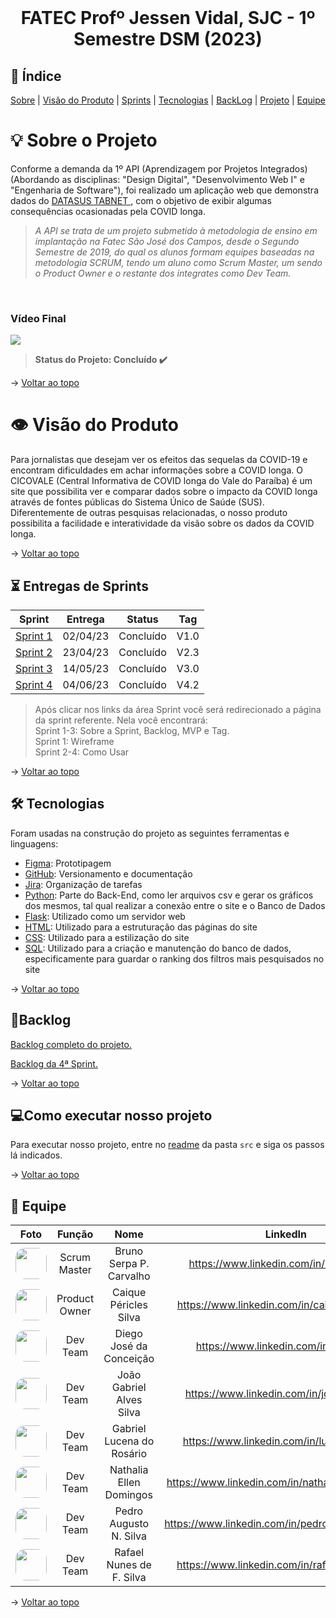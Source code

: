 <br id="topo">
<h1 style="text-align: center"> FATEC Profº Jessen Vidal, SJC - 1º Semestre DSM (2023)</h1>

## :mag_right: Índice
<p style="text-align: center">
    <a href="#sobre">Sobre</a> |
    <a href="#visão_do_produto">Visão do Produto</a> |
    <a href="#sprints">Sprints</a> |
    <a href="#tecnologias">Tecnologias</a> |
    <a href="#backLog">BackLog</a> | 
    <a href="#projeto">Projeto</a> | 
    <a href="#equipe">Equipe</a>
</p>

<span id="sobre">

# :bulb: Sobre o Projeto
    
Conforme a demanda da 1º API (Aprendizagem por Projetos Integrados) (Abordando as disciplinas: "Design Digital", "Desenvolvimento Web I" e "Engenharia de Software"), foi realizado um aplicação web que demonstra dados do <a href="https://datasus.saude.gov.br/informacoes-de-saude-tabnet/r"> DATASUS TABNET </a>, com o objetivo de exibir algumas consequências ocasionadas pela COVID longa.
> _A API se trata de um projeto  submetido à metodologia de ensino em implantação na Fatec São José dos Campos, desde o Segundo Semestre de 2019, do qual os alunos formam equipes baseadas na metodologia SCRUM, tendo um aluno como Scrum Master, um sendo o Product Owner e o restante dos integrates como Dev Team._

<br>

### Vídeo Final
<img src="https://github.com/equipedevo/API_1/blob/main/doc/sprint/Site_final.gif?raw=true">

> **Status do Projeto: Concluído :heavy_check_mark:** 

→ [Voltar ao topo](#topo)


<span id="visão_do_produto">

# :eye: Visão do Produto

Para jornalistas que desejam ver os efeitos das sequelas da COVID-19 e encontram dificuldades em achar informações sobre a COVID longa. O CICOVALE (Central Informativa de COVID longa do Vale do Paraíba) é um site que possibilita ver e comparar dados sobre o impacto da COVID longa através de fontes públicas do Sistema Único de Saúde (SUS). Diferentemente de outras pesquisas relacionadas, o nosso produto possibilita a facilidade e interatividade da visão sobre os dados da COVID longa.

→ [Voltar ao topo](#topo)

<span id="sprints">

## :hourglass_flowing_sand:	Entregas de Sprints

|                          Sprint                          |  Entrega |    Status    | Tag  |
| :------------------------------------------------------: | :------: | :----------: | :--: |
| [Sprint 1](./doc/sprint/Sprints%20Anteriores/Sprint1.md) | 02/04/23 | Concluído    | V1.0 |
| [Sprint 2](./doc/sprint/Sprints%20Anteriores/Sprint2.md) | 23/04/23 | Concluído    | V2.3 |
| [Sprint 3](./doc/sprint/Sprints%20Anteriores/Sprint3.md) | 14/05/23 | Concluído    | V3.0 |
| [Sprint 4](./doc/sprint/README_sprint.md)                | 04/06/23 | Concluído    | V4.2 |

>Após clicar nos links da área Sprint você será redirecionado a página da sprint referente. Nela você encontrará: <br/>
>Sprint 1-3: Sobre a Sprint, Backlog, MVP e Tag. <br/>
>Sprint 1:  Wireframe <br/>
>Sprint 2-4: Como Usar

→ [Voltar ao topo](#topo)

<span id="tecnologias">

## 🛠️ Tecnologias

Foram usadas na construção do projeto as seguintes ferramentas e linguagens:

- [Figma](http://www.figma.com): Prototipagem
- [GitHub](https://github.com/): Versionamento e documentação
- [Jira](https://www.atlassian.com/software/jira): Organização de tarefas
- [Python](https://www.python.org): Parte do Back-End, como ler arquivos csv e gerar os gráficos dos mesmos, tal qual realizar a conexão entre o site e o Banco de Dados
- [Flask](https://flask.palletsprojects.com): Utilizado como um servidor web
- [HTML](https://html.spec.whatwg.org): Utilizado para a estruturação das páginas do site
- [CSS](https://www.w3.org/Style/CSS/#specs): Utilizado para a estilização do site
- [SQL](https://www.w3schools.com/sql/): Utilizado para a criação e manutenção do banco de dados, especificamente para guardar o ranking dos filtros mais pesquisados no site

→ [Voltar ao topo](#topo)

<span id="backLog">

## :scroll:Backlog
[Backlog completo do projeto.](./doc/sprint/BacklogCompleto.md) 

[Backlog da 4ª Sprint.](./doc/sprint/Backlog_sprint.md)


→ [Voltar ao topo](#topo)

<span id="projeto">

## :computer:Como executar nosso projeto

Para executar nosso projeto, entre no [readme](https://github.com/equipedevo/API_1/tree/main/src) da pasta `src` e siga os passos lá indicados.

→ [Voltar ao topo](#topo)

<span id="equipe">

## :busts_in_silhouette: Equipe

|  Foto  |     Função    |           Nome            |                            LinkedIn                            |                      GitHub                       |
| :----: | :-----------: | :-----------------------: | :------------------------------------------------------------: | :-----------------------------------------------: |
| <img src="https://avatars.githubusercontent.com/u/79608249?v=4" width="50px" style="border-radius:15px"> | Scrum Master  | Bruno Serpa P. Carvalho   | https://www.linkedin.com/in/brunoserpa/            | [GitHub](https://github.com/BrunoSerpa)           |
| <img src="https://avatars.githubusercontent.com/u/110677265?v=4" width="50px" style="border-radius:15px"> | Product Owner | Caique Péricles Silva     | https://www.linkedin.com/in/caiquepastelsilva      | [GitHub](https://github.com/PasteldePaodeCoxinha) |
| <img src="https://media.licdn.com/dms/image/C4D03AQGTd4W294Wf3g/profile-displayphoto-shrink_800_800/0/1661381335596?e=2147483647&v=beta&t=xcDaKz9mTYTgF-IgoNCEqbVd5C0mSHiEukTr1cr38ow" width="50px" style="border-radius:15px"> | Dev Team      | Diego José da Conceição   | https://www.linkedin.com/in/diegando               | [GitHub](https://github.com/diegojose94)          |
| <img src="https://media.licdn.com/dms/image/D4E03AQGXwcy_4u-TOw/profile-displayphoto-shrink_800_800/0/1680608761312?e=2147483647&v=beta&t=mcMHDDqGD1cO3WMfbaQ9RXAMumrXcvDtsRIm608g_C8" width="50px" style="border-radius:15px"> | Dev Team      | João Gabriel Alves Silva  | https://www.linkedin.com/in/joaogabriel21          | [GitHub](https://github.com/LuckySky2)            |
| <img src="https://avatars.githubusercontent.com/u/112097074?v=4" width="50px" style="border-radius:15px"> | Dev Team      | Gabriel Lucena do Rosário | https://www.linkedin.com/in/lucena-gabriel         | [GitHub](https://github.com/tGrimR34per)          |
| <img src="https://media.licdn.com/dms/image/C4E03AQG3vHYhNcpzIA/profile-displayphoto-shrink_800_800/0/1646336622562?e=2147483647&v=beta&t=405OpQsC16famcsLgG-XXL-W2CGE0h1j8RiVXw3ghzY" width="50px" style="border-radius:15px"> | Dev Team      | Nathalia Ellen Domingos   | https://www.linkedin.com/in/nathalia-domingos15    | [GitHub](https://github.com/nathalia-domingos)    |
| <img src="https://avatars.githubusercontent.com/u/126725401?v=4" width="50px" style="border-radius:15px"> | Dev Team      | Pedro Augusto N. Silva    | https://www.linkedin.com/in/pedroaugustonogueira   | [GitHub](https://github.com/pedroansdev)          |
| <img src="https://avatars.githubusercontent.com/u/76886825?v=4" width="50px" style="border-radius:15px"> | Dev Team      | Rafael Nunes de F. Silva  | https://www.linkedin.com/in/rafael-silva-silva | [GitHub](https://github.com/Rafael-Nunes-Silva)   |

→ [Voltar ao topo](#topo)

